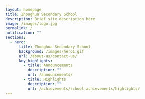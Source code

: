 ```yaml
---
layout: homepage
title: Zhonghua Secondary School
description: Brief site description here
image: /images/logo.jpg
permalink: /
notification: ""
sections:
  - hero:
      title: Zhonghua Secondary School
      background: /images/hero1.gif
      url: /about-us/contact-us/
      key_highlights:
        - title: Announcements
          description: ""
          url: /announcements/
        - title: Highlights
          description: ""
          url: /achievements/school-achievements/highlights/
---
```


